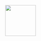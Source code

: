 <div id="header" align="center">
  <img src="https://i.giphy.com/media/v1.Y2lkPTc5MGI3NjExcHBycDJkemozdHRiNTZkYnNhNXVyNGplZ3k5ejFxeDMyZGNvNnpnYiZlcD12MV9pbnRlcm5hbF9naWZfYnlfaWQmY3Q9cw/1sgetPM00wWqJpVUTl/giphy.gif" width="100"/>
</div>

<!--
**franvelastiqui/franvelastiqui** is a ✨ _special_ ✨ repository because its `README.md` (this file) appears on your GitHub profile.

Here are some ideas to get you started:

- 🔭 I’m currently working on ...
- 🌱 I’m currently learning ...
- 👯 I’m looking to collaborate on ...
- 🤔 I’m looking for help with ...
- 💬 Ask me about ...
- 📫 How to reach me: ...
- 😄 Pronouns: ...
- ⚡ Fun fact: ...
-->
